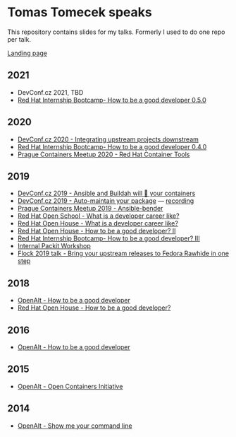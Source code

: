 # Tomas Tomecek speaks

This repository contains slides for my talks. Formerly I used to do one repo per talk.

[Landing page](https://tomastomecek.github.io/speaks/)


## 2021
* DevConf.cz 2021, TBD
* [Red Hat Internship Bootcamp- How to be a good developer 0.5.0](2020-how-to-be-a-good-dev-0.5.0/)

## 2020

* [DevConf.cz 2020 - Integrating upstream projects downstream](2020-devconf-integrating-upstream-projects-downstream/)
* [Red Hat Internship Bootcamp- How to be a good developer 0.4.0](2020-how-to-be-a-good-dev-0.4.0/)
* [Prague Containers Meetup 2020 - Red Hat Container Tools](2020-prgcont-podman/)


## 2019

* [DevConf.cz 2019 - Ansible and Buildah will 🎸 your containers](2019-devconf-ansible-buildah-will-rock-your-containers/)
* [DevConf.cz 2019 - Auto-maintain your package](2019-devconf-auto-maintain-your-package) — [recording](https://www.youtube.com/watch?v=KpF27v6K4Oc)
* [Prague Containers Meetup 2019 - Ansible-bender](2019-prgcont-ansible-bender/)
* [Red Hat Open School - What is a developer career like?](2019-openschool-what-is-a-dev-career-like/)
* [Red Hat Open House - What is a developer career like?](2019-open-house-what-is-a-dev-career-like/)
* [Red Hat Open House - How to be a good developer? II](2019-open-house-how-to-be-a-good-developer-II/)
* [Red Hat Internship Bootcamp- How to be a good developer? III](2019-interns-bootcamp-how-to-be-a-good-developer-III/)
* [Internal Packit Workshop](2019-packit-workshop/)
* [Flock 2019 talk - Bring your upstream releases to Fedora Rawhide in one step](2019-packit-flock-talk/)


## 2018

* [OpenAlt - How to be a good developer](https://github.com/TomasTomecek/openalt-2018-talk)
* [Red Hat Open House - How to be a good developer?](https://github.com/TomasTomecek/open-house-2018-talk)


## 2016

* [OpenAlt - How to be a good developer](https://github.com/TomasTomecek/openalt-2016-talk)


## 2015

* [OpenAlt - Open Containers Initiative](https://github.com/TomasTomecek/openalt-2015-oci-demo)


## 2014

* [OpenAlt - Show me your command line](https://github.com/TomasTomecek/openalt-2014-cli)
